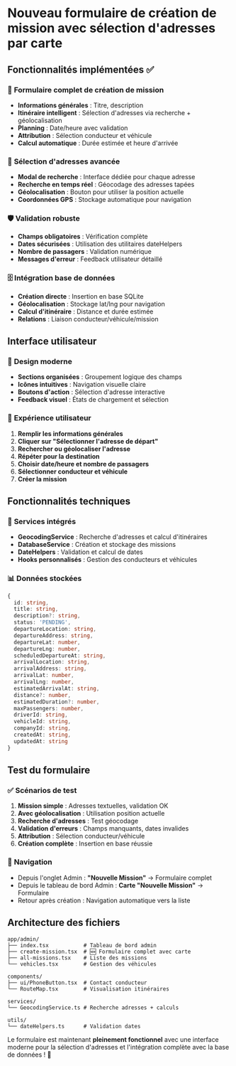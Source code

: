 # Nouveau formulaire de création de mission avec sélection d'adresses par carte

## Fonctionnalités implémentées ✅

### 🎯 **Formulaire complet de création de mission**
- **Informations générales** : Titre, description
- **Itinéraire intelligent** : Sélection d'adresses via recherche + géolocalisation
- **Planning** : Date/heure avec validation
- **Attribution** : Sélection conducteur et véhicule
- **Calcul automatique** : Durée estimée et heure d'arrivée

### 📍 **Sélection d'adresses avancée**
- **Modal de recherche** : Interface dédiée pour chaque adresse
- **Recherche en temps réel** : Géocodage des adresses tapées
- **Géolocalisation** : Bouton pour utiliser la position actuelle
- **Coordonnées GPS** : Stockage automatique pour navigation

### 🛡️ **Validation robuste**
- **Champs obligatoires** : Vérification complète
- **Dates sécurisées** : Utilisation des utilitaires dateHelpers
- **Nombre de passagers** : Validation numérique
- **Messages d'erreur** : Feedback utilisateur détaillé

### 🗄️ **Intégration base de données**
- **Création directe** : Insertion en base SQLite
- **Géolocalisation** : Stockage lat/lng pour navigation
- **Calcul d'itinéraire** : Distance et durée estimée
- **Relations** : Liaison conducteur/véhicule/mission

## Interface utilisateur

### 🎨 **Design moderne**
- **Sections organisées** : Groupement logique des champs
- **Icônes intuitives** : Navigation visuelle claire
- **Boutons d'action** : Sélection d'adresse interactive
- **Feedback visuel** : États de chargement et sélection

### 📱 **Expérience utilisateur**
1. **Remplir les informations générales**
2. **Cliquer sur "Sélectionner l'adresse de départ"**
3. **Rechercher ou géolocaliser l'adresse**
4. **Répéter pour la destination**
5. **Choisir date/heure et nombre de passagers**
6. **Sélectionner conducteur et véhicule**
7. **Créer la mission**

## Fonctionnalités techniques

### 🔧 **Services intégrés**
- **GeocodingService** : Recherche d'adresses et calcul d'itinéraires
- **DatabaseService** : Création et stockage des missions
- **DateHelpers** : Validation et calcul de dates
- **Hooks personnalisés** : Gestion des conducteurs et véhicules

### 📊 **Données stockées**
```typescript
{
  id: string,
  title: string,
  description?: string,
  status: 'PENDING',
  departureLocation: string,
  departureAddress: string,
  departureLat: number,
  departureLng: number,
  scheduledDepartureAt: string,
  arrivalLocation: string,
  arrivalAddress: string,
  arrivalLat: number,
  arrivalLng: number,
  estimatedArrivalAt: string,
  distance?: number,
  estimatedDuration?: number,
  maxPassengers: number,
  driverId: string,
  vehicleId: string,
  companyId: string,
  createdAt: string,
  updatedAt: string
}
```

## Test du formulaire

### ✅ **Scénarios de test**
1. **Mission simple** : Adresses textuelles, validation OK
2. **Avec géolocalisation** : Utilisation position actuelle
3. **Recherche d'adresses** : Test géocodage
4. **Validation d'erreurs** : Champs manquants, dates invalides
5. **Attribution** : Sélection conducteur/véhicule
6. **Création complète** : Insertion en base réussie

### 🚀 **Navigation**
- Depuis l'onglet Admin : **"Nouvelle Mission"** → Formulaire complet
- Depuis le tableau de bord Admin : **Carte "Nouvelle Mission"** → Formulaire
- Retour après création : Navigation automatique vers la liste

## Architecture des fichiers

```
app/admin/
├── index.tsx           # Tableau de bord admin
├── create-mission.tsx  # 🆕 Formulaire complet avec carte
├── all-missions.tsx    # Liste des missions
└── vehicles.tsx        # Gestion des véhicules

components/
├── ui/PhoneButton.tsx  # Contact conducteur
└── RouteMap.tsx        # Visualisation itinéraires

services/
└── GeocodingService.ts # Recherche adresses + calculs

utils/
└── dateHelpers.ts      # Validation dates
```

Le formulaire est maintenant **pleinement fonctionnel** avec une interface moderne pour la sélection d'adresses et l'intégration complète avec la base de données ! 🎉
